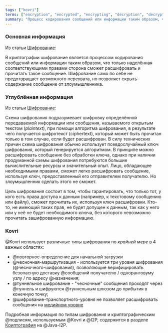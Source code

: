 ```yaml
---
tags: ["kovri"]
terms: ["encryption", "encrypted", "encrypting", "decryption", "decrypted", "decrypting", "шифрование", "Шифрование", "шифрования"]
summary: "Процесс кодирования сообщений или информации таким образом, что только авторизованные стороны могут декодировать и прочитать ее"
---
```


### Основная информация

Из статьи [Шифрование](https://en.wikipedia.org/wiki/Encryption):

>
В криптографии шифрование является процессом кодирования сообщений или информации таким образом, что только наделённая соответствующими правами сторона сможет расшифровать и прочитать такое сообщение. Шифрование само по себе не предотвращает возможного перехвата, но позволяет скрыть содержание сообщение от злоумышленника.

### Углублённая информация

Из статьи [Шифрование](https://en.wikipedia.org/wiki/Encryption):

>
Схема шифрования подразумевает шифровку определённой передаваемой информации или сообщения, называемого открытым текстом (*plaintext*), при помощи алгоритма шифрования, в результате чего получается шифротекст (ciphertext), который может быть прочитан только в том случае, если будет расшифрован. В силу технических причин схема шифрования обычно использует псевдослучайный ключ шифрования, который генерируется алгоритмом. В принципе можно расшифровать сообщение без обработки ключа, однако при наличии продуманной схемы шифрования потребуются большие вычислительные ресурсы и значительный опыт. Лицо, обладающее необходимыми правами, сможет легко расшифровать сообщение, используя ключ, предоставленный его отправителем получателю. Но злоумышленник сделать этого не сможет.

>
Цель шифрования состоит в том, чтобы гарантировать, что только тот, у кого есть права доступа к данным (например, к текстовому сообщению или файлу), сможет прочитать их, используя ключ расшифровки. Кто-то, не имеющий таких прав, не будет допущен к данным, так как у него или у неё не будет необходимого ключа, без которого невозможно прочитать зашифрованную информацию.

### Kovri

@Kovri использует различные типы шифрования по *крайней мере* в 4 важных областях:

- @повторное-определение для начальной загрузки
- @чесночная-маршрутизация - используется три уровня шифрования (@чесночного-шифрования), позволяющие верифицировать безопасную доставку @сообщений получателю / одноранговуму узлу / по адресу @назначения;
- @туннельное шифрование - "чесночные" сообщения проходят через @туннель и шифруются @туннельным шлюзом до прибытия в конечную точку;
- @шифрование-транспортного-уровня не позволяет расшифровать сообщения на [медийном уровне](https://en.wikipedia.org/wiki/OSI_model)

Подробная информация по типам шифрования и криптографическим @подписям, используемым @Kovri и @I2P, содержится в разделе [Криптография](https://geti2p.net/spec/cryptography) на @Java-I2P.
